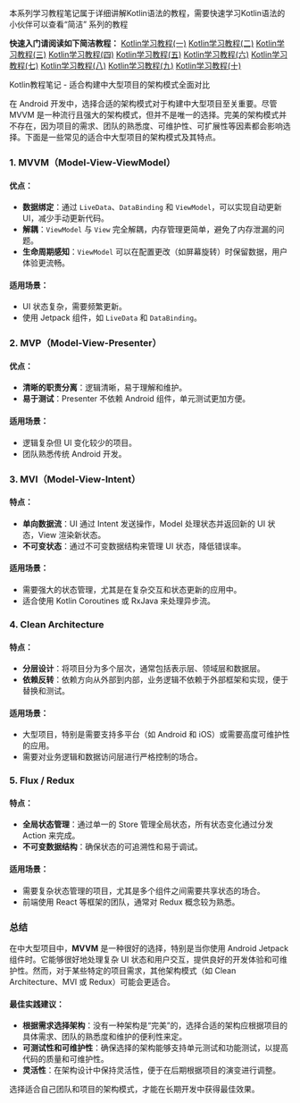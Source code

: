 

   本系列学习教程笔记属于详细讲解Kotlin语法的教程，需要快速学习Kotlin语法的小伙伴可以查看“简洁” 系列的教程

**快速入门请阅读如下简洁教程：**
[Kotlin学习教程(一)](https://developer.aliyun.com/article/1618222?source=5176.11533457&userCode=ywqc0ubl)
[Kotlin学习教程(二)](https://developer.aliyun.com/article/1618225?source=5176.11533457&userCode=ywqc0ubl)
[Kotlin学习教程(三)](https://developer.aliyun.com/article/1618227?source=5176.11533457&userCode=ywqc0ubl)
[Kotlin学习教程(四)](https://developer.aliyun.com/article/1618229?source=5176.11533457&userCode=ywqc0ubl)
[Kotlin学习教程(五)](https://developer.aliyun.com/article/1618573?source=5176.11533457&userCode=ywqc0ubl)
[Kotlin学习教程(六)](https://developer.aliyun.com/article/1618575?source=5176.11533457&userCode=ywqc0ubl)
[Kotlin学习教程(七)](https://developer.aliyun.com/article/1618580?source=5176.11533457&userCode=ywqc0ubl)
[Kotlin学习教程(八)](https://developer.aliyun.com/article/1618834?source=5176.11533457&userCode=ywqc0ubl)
[Kotlin学习教程(九)](https://developer.aliyun.com/article/1618841?source=5176.11533457&userCode=ywqc0ubl)
[Kotlin学习教程(十)](https://developer.aliyun.com/article/1618844?source=5176.11533457&userCode=ywqc0ubl)

Kotlin教程笔记 - 适合构建中大型项目的架构模式全面对比



在 Android 开发中，选择合适的架构模式对于构建中大型项目至关重要。尽管 MVVM 是一种流行且强大的架构模式，但并不是唯一的选择。完美的架构模式并不存在，因为项目的需求、团队的熟悉度、可维护性、可扩展性等因素都会影响选择。下面是一些常见的适合中大型项目的架构模式及其特点。

### 1. **MVVM（Model-View-ViewModel）**

#### 优点：

- **数据绑定**：通过 `LiveData`、`DataBinding` 和 `ViewModel`，可以实现自动更新 UI，减少手动更新代码。
- **解耦**：`ViewModel` 与 `View` 完全解耦，内存管理更简单，避免了内存泄漏的问题。
- **生命周期感知**：`ViewModel` 可以在配置更改（如屏幕旋转）时保留数据，用户体验更流畅。

#### 适用场景：

- UI 状态复杂，需要频繁更新。
- 使用 Jetpack 组件，如 `LiveData` 和 `DataBinding`。

### 2. **MVP（Model-View-Presenter）**

#### 优点：

- **清晰的职责分离**：逻辑清晰，易于理解和维护。
- **易于测试**：Presenter 不依赖 Android 组件，单元测试更加方便。

#### 适用场景：

- 逻辑复杂但 UI 变化较少的项目。
- 团队熟悉传统 Android 开发。

### 3. **MVI（Model-View-Intent）**

#### 特点：

- **单向数据流**：UI 通过 Intent 发送操作，Model 处理状态并返回新的 UI 状态，View 渲染新状态。
- **不可变状态**：通过不可变数据结构来管理 UI 状态，降低错误率。

#### 适用场景：

- 需要强大的状态管理，尤其是在复杂交互和状态更新的应用中。
- 适合使用 Kotlin Coroutines 或 RxJava 来处理异步流。

### 4. **Clean Architecture**

#### 特点：

- **分层设计**：将项目分为多个层次，通常包括表示层、领域层和数据层。
- **依赖反转**：依赖方向从外部到内部，业务逻辑不依赖于外部框架和实现，便于替换和测试。

#### 适用场景：

- 大型项目，特别是需要支持多平台（如 Android 和 iOS）或需要高度可维护性的应用。
- 需要对业务逻辑和数据访问层进行严格控制的场合。

### 5. **Flux / Redux**

#### 特点：

- **全局状态管理**：通过单一的 Store 管理全局状态，所有状态变化通过分发 Action 来完成。
- **不可变数据结构**：确保状态的可追溯性和易于调试。

#### 适用场景：

- 需要复杂状态管理的项目，尤其是多个组件之间需要共享状态的场合。
- 前端使用 React 等框架的团队，通常对 Redux 概念较为熟悉。

### **总结**

在中大型项目中，**MVVM** 是一种很好的选择，特别是当你使用 Android Jetpack 组件时。它能够很好地处理复杂 UI 状态和用户交互，提供良好的开发体验和可维护性。然而，对于某些特定的项目需求，其他架构模式（如 Clean Architecture、MVI 或 Redux）可能会更适合。

#### 最佳实践建议：

- **根据需求选择架构**：没有一种架构是“完美”的，选择合适的架构应根据项目的具体需求、团队的熟悉度和维护的便利性来定。
- **可测试性和可维护性**：确保选择的架构能够支持单元测试和功能测试，以提高代码的质量和可维护性。
- **灵活性**：在架构设计中保持灵活性，便于在后期根据项目的演变进行调整。

选择适合自己团队和项目的架构模式，才能在长期开发中获得最佳效果。